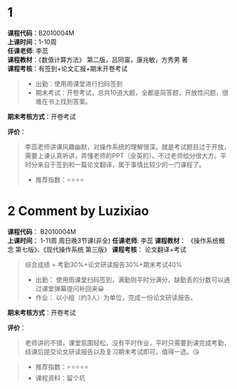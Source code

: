 # 1  
**课程代码**：B2010004M   
**上课时间**：1-10周  
**任课老师**:  李蕊  
**课程教材**：《数值计算方法》 第二版，吕同富，康兆敏，方秀男 著  
**课程考核**：有签到+论文汇报+期末开卷考试

>
>- 出勤：使用雨课堂进行扫码签到
>- 期末考试：开卷考试，总共10道大题，全都是简答题，开放性问题，很难在书上找到答案。

**期末考核方式**：开卷考试

**评价**：
>
>李蕊老师讲课风趣幽默，对操作系统的理解很深。就是考试题目过于开放，需要上课认真听讲，弄懂老师的PPT（全英的）。不过老师给分很大方。平时分来自于签到和一篇论文翻译，属于事情比较少的一门课程了。
>- 推荐指数：⭐⭐⭐⭐

# 2  Comment by Luzixiao
**课程代码**： B2010004M   
**上课时间**： 1-11周 周日晚3节课(非全) 
**任课老师**:  李蕊 
**课程教材**： 《操作系统概念 第七版》、《现代操作系统 第三版》 
**课程考核**： 论文翻译+考试 
>
>综合成绩 =  考勤30%+论文研读报告30%+期末考试40%
>- 出勤： 使用雨课堂扫码签到，满勤则平时分满分，缺勤丢的分数可以通过课堂弹幕提问补回来😀
>- 作业： 以小组（约3人）为单位，完成一份论文研读报告。

**期末考核方式**：开卷考试

**评价**：
>老师讲的不错，课堂氛围轻松，没有平时作业，平时只需要到课完成考勤，结课后提交论文研读报告以及复习期末考试即可，值得一选。😘

>- 推荐指数：⭐⭐⭐⭐⭐
>- 课程资料：留个坑
